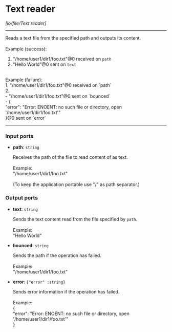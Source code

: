 # Text reader

_[io/file/Text reader]_

---

Reads a text file from the specified path and outputs its content.<br>
<br>
Example (success):<br>
1. "/home/user1/dir1/foo.txt"@0 received on `path`<br>
2. "Hello World"@0 sent on `text`<br>
<br>
Example (failure):<br>
1. "/home/user1/dir1/foo.txt"@0 received on `path`<br>
2. <br>
- "/home/user1/dir1/foo.txt"@0 sent on `bounced`<br>
- {<br>
  "error": "Error: ENOENT: no such file or directory, open '/home/user1/dir1/foo.txt'"<br>
}@0 sent on `error`<br>

---

### Input ports

* __path__: ` string `

    Receives the path of the file to read content of as text.<br>
    <br>
    Example:<br>
    "/home/user1/dir1/foo.txt"<br>
    <br>
    (To keep the application portable use "/" as path separator.)<br>

### Output ports

* __text__: ` string `

    Sends the text content read from the file specified by `path`.<br>
    <br>
    Example:<br>
    "Hello World"<br>


* __bounced__: ` string `

    Sends the path if the operation has failed.<br>
    <br>
    Example:<br>
    "/home/user1/dir1/foo.txt"<br>


* __error__: ` {"error" :string} `

    Sends error information if the operation has failed.<br>
    <br>
    Example: <br>
    {<br>
      "error": "Error: ENOENT: no such file or directory, open '/home/user1/dir1/foo.txt'"<br>
    }<br>

